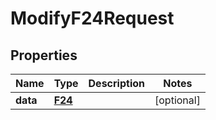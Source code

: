 

# ModifyF24Request



## Properties

| Name | Type | Description | Notes |
|------------ | ------------- | ------------- | -------------|
|**data** | [**F24**](F24.md) |  |  [optional] |



